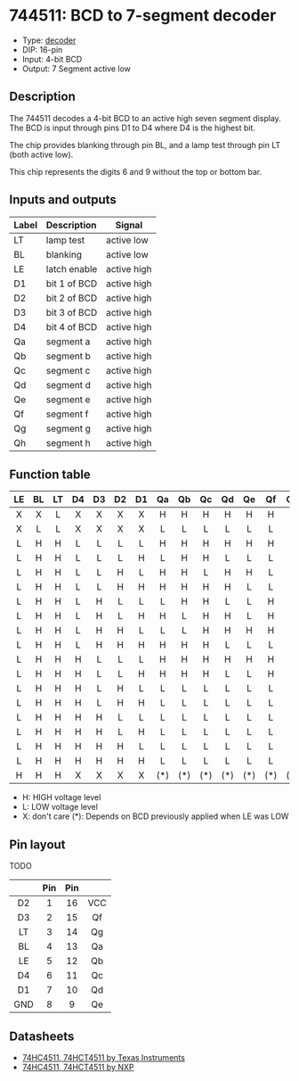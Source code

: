 # 744511: BCD to 7-segment decoder

- Type: [decoder](encoders_decoders.md)
- DIP: 16-pin
- Input: 4-bit BCD
- Output: 7 Segment active low

## Description

The 744511 decodes a 4-bit BCD to an active high seven segment display. The BCD is input through pins D1 to D4 where D4 is the highest bit.

The chip provides blanking through pin BL, and a lamp test through pin LT (both active low).

This chip represents the digits 6 and 9 without the top or bottom bar.

## Inputs and outputs

| Label | Description  | Signal      |
|:----- |:------------ | ----------- |
| LT    | lamp test    | active low  |
| BL    | blanking     | active low  |
| LE    | latch enable | active high |
| D1    | bit 1 of BCD | active high |
| D2    | bit 2 of BCD | active high |
| D3    | bit 3 of BCD | active high |
| D4    | bit 4 of BCD | active high |
| Qa    | segment a    | active high |
| Qb    | segment b    | active high |
| Qc    | segment c    | active high |
| Qd    | segment d    | active high |
| Qe    | segment e    | active high |
| Qf    | segment f    | active high |
| Qg    | segment g    | active high |
| Qh    | segment h    | active high |

## Function  table

| LE  | BL  | LT  | D4 | D3 | D2 | D1 | Qa  | Qb  | Qc  | Qd  | Qe  | Qf  | Qg  | Display |
|:---:|:---:|:---:|:--:|:--:|:--:|:--:|:---:|:---:|:---:|:---:|:---:|:---:|:---:|:-------:|
| X   | X   | L   | X  | X  | X  | X  | H   | H   | H   | H   | H   | H   | H   | 8       |
| X   | L   | L   | X  | X  | X  | X  | L   | L   | L   | L   | L   | L   | L   | Blank   |
| L   | H   | H   | L  | L  | L  | L  | H   | H   | H   | H   | H   | H   | L   | 0       |
| L   | H   | H   | L  | L  | L  | H  | L   | H   | H   | L   | L   | L   | L   | 1       |
| L   | H   | H   | L  | L  | H  | L  | H   | H   | L   | H   | H   | L   | H   | 2       |
| L   | H   | H   | L  | L  | H  | H  | H   | H   | H   | H   | L   | L   | H   | 3       |
| L   | H   | H   | L  | H  | L  | L  | L   | H   | H   | L   | L   | H   | H   | 4       |
| L   | H   | H   | L  | H  | L  | H  | H   | L   | H   | H   | L   | H   | H   | 5       |
| L   | H   | H   | L  | H  | H  | L  | L   | L   | H   | H   | H   | H   | H   | 6       |
| L   | H   | H   | L  | H  | H  | H  | H   | H   | H   | L   | L   | L   | L   | 7       |
| L   | H   | H   | H  | L  | L  | L  | H   | H   | H   | H   | H   | H   | H   | 8       |
| L   | H   | H   | H  | L  | L  | H  | H   | H   | H   | L   | L   | H   | H   | 9       |
| L   | H   | H   | H  | L  | H  | L  | L   | L   | L   | L   | L   | L   | L   | Blank   |
| L   | H   | H   | H  | L  | H  | H  | L   | L   | L   | L   | L   | L   | L   | Blank   |
| L   | H   | H   | H  | H  | L  | L  | L   | L   | L   | L   | L   | L   | L   | Blank   |
| L   | H   | H   | H  | H  | L  | H  | L   | L   | L   | L   | L   | L   | L   | Blank   |
| L   | H   | H   | H  | H  | H  | L  | L   | L   | L   | L   | L   | L   | L   | Blank   |
| L   | H   | H   | H  | H  | H  | H  | L   | L   | L   | L   | L   | L   | L   | Blank   |
| H   | H   | H   | X  | X  | X  | X  | (*) | (*) | (*) | (*) | (*) | (*) | (*) | (*)     |

- H: HIGH voltage level
- L: LOW voltage level
- X: don't care
(*): Depends on BCD previously applied when LE was LOW

## Pin layout

TODO

|     | Pin | Pin |     |
|:---:|:---:|:---:|:---:|
| D2  |   1 |  16 | VCC |
| D3  |   2 |  15 | Qf  |
| LT  |   3 |  14 | Qg  |
| BL  |   4 |  13 | Qa  |
| LE  |   5 |  12 | Qb  |
| D4  |   6 |  11 | Qc  |
| D1  |   7 |  10 | Qd  |
| GND |   8 |   9 | Qe  |

## Datasheets

- [74HC4511, 74HCT4511 by Texas Instruments](http://www.ti.com.cn/cn/lit/ds/symlink/cd54hc4511.pdf)
- [74HC4511, 74HCT4511 by NXP](http://www.nxp.com/documents/data_sheet/74HC_HCT4511_CNV.pdf)
